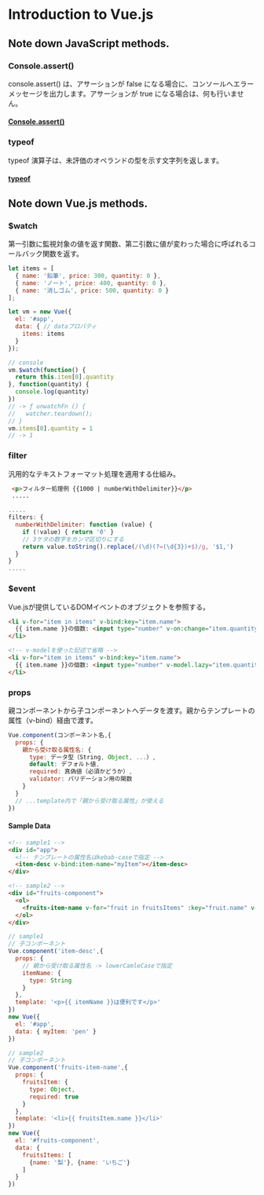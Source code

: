 # Introduction to Vue.js

## Note down JavaScript methods.

### Console.assert()
console.assert() は、アサーションが false になる場合に、コンソールへエラーメッセージを出力します。アサーションが true になる場合は、何も行いません。

#### [Console.assert()](https://developer.mozilla.org/ja/docs/Web/API/console/assert)

### typeof
typeof 演算子は、未評価のオペランドの型を示す文字列を返します。

#### [typeof](https://developer.mozilla.org/ja/docs/Web/JavaScript/Reference/Operators/typeof)

## Note down Vue.js methods.

### $watch
第一引数に監視対象の値を返す関数、第二引数に値が変わった場合に呼ばれるコールバック関数を返す。

```javascript
let items = [
  { name: '鉛筆', price: 300, quantity: 0 },
  { name: 'ノート', price: 400, quantity: 0 }, 
  { name: '消しゴム', price: 500, quantity: 0 }
];

let vm = new Vue({
  el: '#app',
  data: { // dataプロパティ
    items: items
  }
});

// console
vm.$watch(function() {
  return this.item[0].quantity
}, function(quantity) {
  console.log(quantity)
})
// -> ƒ unwatchFn () {
//   watcher.teardown();
// }
vm.items[0].quantity = 1
// -> 1
```

### filter
汎用的なテキストフォーマット処理を適用する仕組み。

```html
 <p>フィルター処理例 {{1000 | numberWithDelimiter}}</p>
 .....
```

```javascript
.....
filters: {
  numberWithDelimiter: function (value) {
    if (!value) { return '0' }
    // 3ケタの数字をカンマ区切りにする
    return value.toString().replace(/(\d)(?=(\d{3})+$)/g, '$1,')
  }
}
.....
```

### $event
Vue.jsが提供しているDOMイベントのオブジェクトを参照する。

```html
<li v-for="item in items" v-bind:key="item.name">
  {{ item.name }}の個数: <input type="number" v-on:change="item.quantity = $event.target.valuv-bind:value="item.quantity" min="0">
</li>

<!-- v-modelを使った記述で省略 -->
<li v-for="item in items" v-bind:key="item.name">
  {{ item.name }}の個数: <input type="number" v-model.lazy="item.quantity" min="0">
</li>
```

### props
親コンポーネントから子コンポーネントへデータを渡す。親からテンプレートの属性（v-bind）経由で渡す。

```javascript
Vue.component(コンポーネント名,{
  props: {
    親から受け取る属性名: {
      type: データ型（String, Object, ...）,
      default: デフォルト値,
      required: 真偽値（必須かどうか）,
      validator: バリデーション用の関数
    }
  }
  // ...template内で「親から受け取る属性」が使える
})
```

#### Sample Data

```html
<!-- sample1 -->
<div id="app">
  <!-- テンプレートの属性名はkebab-caseで指定 -->
  <item-desc v-bind:item-name="myItem"></item-desc>
</div>

<!-- sample2 -->
<div id="fruits-component">
  <ol>
    <fruits-item-name v-for="fruit in fruitsItems" :key="fruit.name" v-bind:fruits-item="fruit"><fruits-item-name>
  </ol>
</div>
```

```javascript
// sample1
// 子コンポーネント
Vue.component('item-desc',{
  props: {
    // 親から受け取る属性名 -> lowerCamleCaseで指定
    itemName: {
      type: String
    }
  },
  template: '<p>{{ itemName }}は便利です</p>'
})
new Vue({
  el: '#app',
  data: { myItem: 'pen' }
})

// sample2
// 子コンポーネント
Vue.component('fruits-item-name',{
  props: {
    fruitsItem: {
      type: Object,
      required: true
    }
  },
  template: '<li>{{ fruitsItem.name }}</li>'
})
new Vue({
  el: '#fruits-component',
  data: {
    fruitsItems: [
      {name: '梨'}, {name: 'いちご'}
    ]
  }
})
```